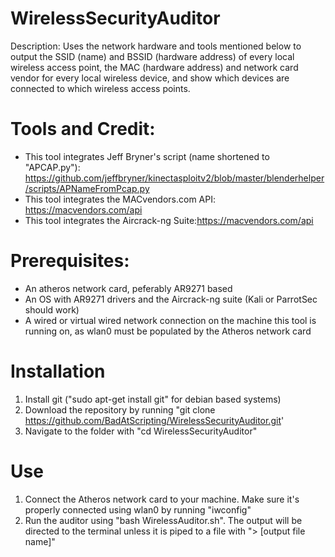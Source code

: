 # WirelessSecurityAuditor

Description: Uses the network hardware and tools mentioned below to output the SSID (name) and BSSID (hardware address) of every local wireless access point, the MAC (hardware address) and network card vendor for every local wireless device, and show which devices are connected to which wireless access points.

# Tools and Credit:
- This tool integrates Jeff Bryner's script (name shortened to "APCAP.py"): https://github.com/jeffbryner/kinectasploitv2/blob/master/blenderhelper/scripts/APNameFromPcap.py
 - This tool integrates the MACvendors.com API: https://macvendors.com/api
 - This tool integrates the Aircrack-ng Suite:https://macvendors.com/api

# Prerequisites:
- An atheros network card, peferably AR9271 based
- An OS with AR9271 drivers and the Aircrack-ng suite (Kali or ParrotSec should work)
- A wired or virtual wired network connection on the machine this tool is running on, as wlan0 must be populated by the Atheros network card

# Installation
1. Install git ("sudo apt-get install git" for debian based systems)
2. Download the repository by running "git clone https://github.com/BadAtScripting/WirelessSecurityAuditor.git'
3. Navigate to the folder with "cd WirelessSecurityAuditor"

# Use
1. Connect the Atheros network card to your machine. Make sure it's properly connected using wlan0 by running "iwconfig"
2. Run the auditor using "bash WirelessAuditor.sh". The output will be directed to the terminal unless it is piped to a file with "> [output file name]"
